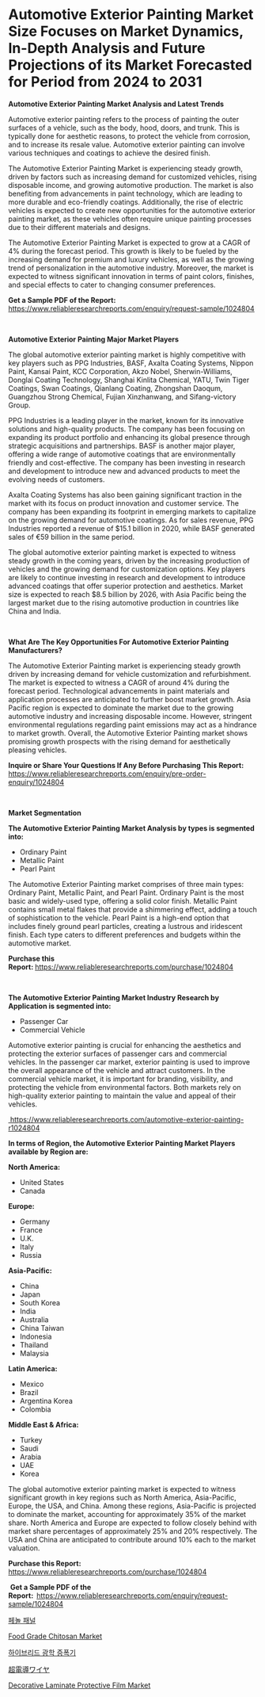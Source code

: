 <p><h1>Automotive Exterior Painting Market Size Focuses on Market Dynamics, In-Depth Analysis and Future Projections of its Market Forecasted for Period from 2024 to 2031</h1></p><p><strong>Automotive Exterior Painting Market Analysis and Latest Trends</strong></p>
<p><p>Automotive exterior painting refers to the process of painting the outer surfaces of a vehicle, such as the body, hood, doors, and trunk. This is typically done for aesthetic reasons, to protect the vehicle from corrosion, and to increase its resale value. Automotive exterior painting can involve various techniques and coatings to achieve the desired finish.</p><p>The Automotive Exterior Painting Market is experiencing steady growth, driven by factors such as increasing demand for customized vehicles, rising disposable income, and growing automotive production. The market is also benefiting from advancements in paint technology, which are leading to more durable and eco-friendly coatings. Additionally, the rise of electric vehicles is expected to create new opportunities for the automotive exterior painting market, as these vehicles often require unique painting processes due to their different materials and designs.</p><p>The Automotive Exterior Painting Market is expected to grow at a CAGR of 4% during the forecast period. This growth is likely to be fueled by the increasing demand for premium and luxury vehicles, as well as the growing trend of personalization in the automotive industry. Moreover, the market is expected to witness significant innovation in terms of paint colors, finishes, and special effects to cater to changing consumer preferences.</p></p>
<p><strong>Get a Sample PDF of the Report:&nbsp;</strong> <a href="https://www.reliableresearchreports.com/enquiry/request-sample/1024804">https://www.reliableresearchreports.com/enquiry/request-sample/1024804</a></p>
<p>&nbsp;</p>
<p><strong>Automotive Exterior Painting Major Market Players</strong></p>
<p><p>The global automotive exterior painting market is highly competitive with key players such as PPG Industries, BASF, Axalta Coating Systems, Nippon Paint, Kansai Paint, KCC Corporation, Akzo Nobel, Sherwin-Williams, Donglai Coating Technology, Shanghai Kinlita Chemical, YATU, Twin Tiger Coatings, Swan Coatings, Qianlang Coating, Zhongshan Daoqum, Guangzhou Strong Chemical, Fujian Xinzhanwang, and Sifang-victory Group.</p><p>PPG Industries is a leading player in the market, known for its innovative solutions and high-quality products. The company has been focusing on expanding its product portfolio and enhancing its global presence through strategic acquisitions and partnerships. BASF is another major player, offering a wide range of automotive coatings that are environmentally friendly and cost-effective. The company has been investing in research and development to introduce new and advanced products to meet the evolving needs of customers.</p><p>Axalta Coating Systems has also been gaining significant traction in the market with its focus on product innovation and customer service. The company has been expanding its footprint in emerging markets to capitalize on the growing demand for automotive coatings. As for sales revenue, PPG Industries reported a revenue of $15.1 billion in 2020, while BASF generated sales of €59 billion in the same period.</p><p>The global automotive exterior painting market is expected to witness steady growth in the coming years, driven by the increasing production of vehicles and the growing demand for customization options. Key players are likely to continue investing in research and development to introduce advanced coatings that offer superior protection and aesthetics. Market size is expected to reach $8.5 billion by 2026, with Asia Pacific being the largest market due to the rising automotive production in countries like China and India.</p></p>
<p>&nbsp;</p>
<p><strong>What Are The Key Opportunities For Automotive Exterior Painting Manufacturers?</strong></p>
<p><p>The Automotive Exterior Painting market is experiencing steady growth driven by increasing demand for vehicle customization and refurbishment. The market is expected to witness a CAGR of around 4% during the forecast period. Technological advancements in paint materials and application processes are anticipated to further boost market growth. Asia Pacific region is expected to dominate the market due to the growing automotive industry and increasing disposable income. However, stringent environmental regulations regarding paint emissions may act as a hindrance to market growth. Overall, the Automotive Exterior Painting market shows promising growth prospects with the rising demand for aesthetically pleasing vehicles.</p></p>
<p><strong>Inquire or Share Your Questions If Any Before Purchasing This Report:</strong> <a href="https://www.reliableresearchreports.com/enquiry/pre-order-enquiry/1024804">https://www.reliableresearchreports.com/enquiry/pre-order-enquiry/1024804</a></p>
<p>&nbsp;</p>
<p><strong>Market Segmentation</strong></p>
<p><strong>The Automotive Exterior Painting Market Analysis by types is segmented into:</strong></p>
<p><ul><li>Ordinary Paint</li><li>Metallic Paint</li><li>Pearl Paint</li></ul></p>
<p><p>The Automotive Exterior Painting market comprises of three main types: Ordinary Paint, Metallic Paint, and Pearl Paint. Ordinary Paint is the most basic and widely-used type, offering a solid color finish. Metallic Paint contains small metal flakes that provide a shimmering effect, adding a touch of sophistication to the vehicle. Pearl Paint is a high-end option that includes finely ground pearl particles, creating a lustrous and iridescent finish. Each type caters to different preferences and budgets within the automotive market.</p></p>
<p><strong>Purchase this Report:&nbsp;</strong><a href="https://www.reliableresearchreports.com/purchase/1024804">https://www.reliableresearchreports.com/purchase/1024804</a></p>
<p>&nbsp;</p>
<p><strong>The Automotive Exterior Painting Market Industry Research by Application is segmented into:</strong></p>
<p><ul><li>Passenger Car</li><li>Commercial Vehicle</li></ul></p>
<p><p>Automotive exterior painting is crucial for enhancing the aesthetics and protecting the exterior surfaces of passenger cars and commercial vehicles. In the passenger car market, exterior painting is used to improve the overall appearance of the vehicle and attract customers. In the commercial vehicle market, it is important for branding, visibility, and protecting the vehicle from environmental factors. Both markets rely on high-quality exterior painting to maintain the value and appeal of their vehicles.</p></p>
<p><a href="https://www.reliableresearchreports.com/automotive-exterior-painting-r1024804">&nbsp;https://www.reliableresearchreports.com/automotive-exterior-painting-r1024804</a></p>
<p><strong>In terms of Region, the Automotive Exterior Painting Market Players available by Region are:</strong></p>
<p>
    <p> <strong> North America: </strong>
        <ul>
            <li>United States</li>
            <li>Canada</li>
        </ul>
        </p> 
    <p> <strong> Europe: </strong>
        <ul>
            <li>Germany</li>
            <li>France</li>
            <li>U.K.</li>
            <li>Italy</li>
            <li>Russia</li>
        </ul>
        </p> 
    <p> <strong> Asia-Pacific: </strong>
        <ul>
            <li>China</li>
            <li>Japan</li>
            <li>South Korea</li>
            <li>India</li>
            <li>Australia</li>
            <li>China Taiwan</li>
            <li>Indonesia</li>
            <li>Thailand</li>
            <li>Malaysia</li>
        </ul>
        </p> 
    <p> <strong> Latin America: </strong>
        <ul>
            <li>Mexico</li>
            <li>Brazil</li>
            <li>Argentina Korea</li>
            <li>Colombia</li>
        </ul>
        </p> 
    <p> <strong> Middle East & Africa: </strong>
        <ul>
            <li>Turkey</li>
            <li>Saudi</li>
            <li>Arabia</li>
            <li>UAE</li>
            <li>Korea</li>
        </ul>
    </p>
    </p>
<p><p>The global automotive exterior painting market is expected to witness significant growth in key regions such as North America, Asia-Pacific, Europe, the USA, and China. Among these regions, Asia-Pacific is projected to dominate the market, accounting for approximately 35% of the market share. North America and Europe are expected to follow closely behind with market share percentages of approximately 25% and 20% respectively. The USA and China are anticipated to contribute around 10% each to the market valuation.</p></p>
<p><strong>Purchase this Report: </strong><a href="https://www.reliableresearchreports.com/purchase/1024804">https://www.reliableresearchreports.com/purchase/1024804</a></p>
<p>&nbsp;<strong>Get a Sample PDF of the Report:&nbsp;&nbsp;</strong><a href="https://www.reliableresearchreports.com/enquiry/request-sample/1024804">https://www.reliableresearchreports.com/enquiry/request-sample/1024804</a></p>
<p><strong></strong></p>
<p><p><a href="https://github.com/iansanftyord09878/Market-Research-Report-List-1/blob/main/327369754900.md">페놀 패널</a></p><p><a href="https://www.linkedin.com/pulse/decoding-food-grade-chitosan-market-metrics-share-trends-vwzmc">Food Grade Chitosan Market</a></p><p><a href="https://medium.com/@jackiefauhey9089475/%ED%95%98%EC%9D%B4%EB%B8%8C%EB%A6%AC%EB%93%9C-%EA%B4%91-%EC%A6%9D%ED%8F%AD%EA%B8%B0-%EC%8B%9C%EC%9E%A5-%EC%A0%84%EB%A7%9D-%EC%82%B0%EC%97%85-%EA%B0%9C%EC%9A%94-%EB%B0%8F-%EC%98%88%EC%B8%A1-2024%EB%85%84%EB%B6%80%ED%84%B0-2031%EB%85%84-e83f7ae5d1a5">하이브리드 광학 증폭기</a></p><p><a href="https://github.com/charm854/Market-Research-Report-List-1/blob/main/907251956597.md">超電導ワイヤ</a></p><p><a href="https://github.com/Alonsoolds3wq1d81czn8rbol/Market-Research-Report-List-2/blob/main/decorative-laminate-protective-film-market.md">Decorative Laminate Protective Film Market</a></p></p>